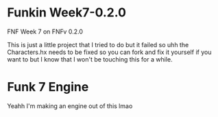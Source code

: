 # Funkin Week7-0.2.0
 FNF Week 7 on FNFv 0.2.0

This is just a little project that I tried to do but it failed so uhh the Characters.hx needs to be fixed so you can fork and fix it yourself if you want to but I know that I won't be touching this for a while.


# Funk 7 Engine

Yeahh I'm making an engine out of this lmao
